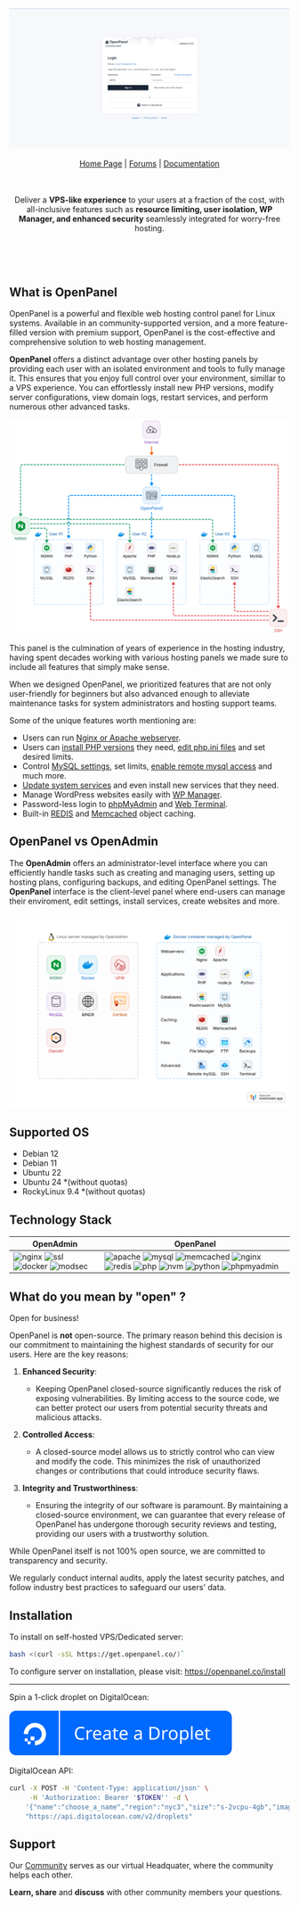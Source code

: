 <div align="center">
<a href="https://openpanel.co/">
    <img alt="website" src="/documentation/static/img/openpanel_admin.gif">
</a>
  
<br/>
<br/>

<div align="center">
    <a href="https://openpanel.co">Home Page</a> |
    <a href="https://community.openpanel.co/">Forums</a> |
    <a href="https://openpanel.co/docs/admin/intro/">Documentation</a>
</div>
</div>

<br/>
<br/>

<div align="center"> 
    
Deliver a <strong>VPS-like experience</strong> to your users at a fraction of the cost, with all-inclusive features such as <strong>resource limiting, user isolation, WP Manager, and enhanced security</strong> seamlessly integrated for worry-free hosting.

<br />
<br />

</div>
<br/>

## What is OpenPanel

OpenPanel is a powerful and flexible web hosting control panel for Linux systems. Available in an community-supported version, and a more feature-filled version with premium support, OpenPanel is the cost-effective and comprehensive solution to web hosting management.

**OpenPanel** offers a distinct advantage over other hosting panels by providing each user with an isolated environment and tools to fully manage it. This ensures that you enjoy full control over your environment, simillar to a VPS experience. You can effortlessly install new PHP versions, modify server configurations, view domain logs, restart services, and perform numerous other advanced tasks.

[![openpanel scheme](/documentation/static/img/admin/openpanel_scheme.png)](https://openpanel.co/docs/panel/intro/)

This panel is the culmination of years of experience in the hosting industry, having spent decades working with various hosting panels we made sure to include all features that simply make sense.

When we designed OpenPanel, we prioritized features that are not only user-friendly for beginners but also advanced enough to alleviate maintenance tasks for system administrators and hosting support teams.

Some of the unique features worth mentioning are:

- Users can run [Nginx or Apache webserver](https://openpanel.co/docs/admin/plans/hosting_plans/#list-hosting-plans).
- Users can [install PHP versions](https://openpanel.co/docs/panel/advanced/server_settings#install-php-version) they need, [edit php.ini files](https://openpanel.co/docs/panel/advanced/server_settings#phpini-editor) and set desired limits.
- Control [MySQL settings](https://openpanel.co/docs/panel/advanced/server_settings#mysql-settings), set limits, [enable remote mysql access](https://openpanel.co/docs/panel/databases/remote) and much more.
- [Update system services](https://openpanel.co/docs/panel/advanced/server_settings#service-status) and even install new services that they need.
- Manage WordPress websites easily with [WP Manager](https://openpanel.co/docs/panel/applications/wordpress).
- Password-less login to [phpMyAdmin](https://openpanel.co/docs/panel/databases/phpmyadmin) and [Web Terminal](https://openpanel.co/docs/panel/advanced/terminal).
- Built-in [REDIS](https://openpanel.co/docs/panel/caching/Redis) and [Memcached](https://openpanel.co/docs/panel/caching/Memcached) object caching.

## OpenPanel vs OpenAdmin


The **OpenAdmin** offers an administrator-level interface where you can efficiently handle tasks such as creating and managing users, setting up hosting plans, configuring backups, and editing OpenPanel settings.
The **OpenPanel** interface is the client-level panel where end-users can manage their enviroment, edit settings, install services, create websites and more.

[![openpanel-vs-openadmin](/documentation/static/img/admin/openpanel_vs_openadmin.svg)](https://openpanel.co/docs/admin/intro/)


## Supported OS

- Debian 12
- Debian 11
- Ubuntu 22
- Ubuntu 24 *(without quotas)
- RockyLinux 9.4 *(without quotas)

## Technology Stack


| OpenAdmin |  OpenPanel |
|------------------|---|
|         ![nginx](https://img.shields.io/badge/Nginx-1.22--1.26-blue?logo=nginx&logoColor=white) ![ssl](https://img.shields.io/badge/Let'sEncrypt-green?logo=letsencrypt&logoColor=white) ![docker](https://img.shields.io/badge/Docker-blue?logo=docker&logoColor=white) ![modsec](https://img.shields.io/badge/ModSecurity-WAF-blue?logo=modsecurity&logoColor=white)        |  ![apache](https://img.shields.io/badge/Apache-2.4-7aba03?logo=apache&logoColor=white) ![mysql](https://img.shields.io/badge/MySQL-5.5--8.2-blue?logo=mysql&logoColor=white) ![memcached](https://img.shields.io/badge/Memcached-1.4--1.6-blue) ![nginx](https://img.shields.io/badge/Nginx-1.22--1.26-blue?logo=nginx&logoColor=white) ![redis](https://img.shields.io/badge/Redis-3.0--7.2-blue?logo=redis&logoColor=white) ![php](https://img.shields.io/badge/PHP-5.4--8.3-blue?logo=php&logoColor=white) ![nvm](https://img.shields.io/badge/NVM-1.1.12-7aba03?logo=node.js&logoColor=white) ![python](https://img.shields.io/badge/Python-3.8--3.12-blue?logo=python&logoColor=white) ![phpmyadmin](https://img.shields.io/badge/PHPMyAdmin-6.5-bluelogo=phpmyadmin&logoColor=white) |

## What do you mean by "open" ?

Open for business!

OpenPanel is **not** open-source. The primary reason behind this decision is our commitment to maintaining the highest standards of security for our users. Here are the key reasons:

1. **Enhanced Security**:
    - Keeping OpenPanel closed-source significantly reduces the risk of exposing vulnerabilities. By limiting access to the source code, we can better protect our users from potential security threats and malicious attacks.

2. **Controlled Access**:
    - A closed-source model allows us to strictly control who can view and modify the code. This minimizes the risk of unauthorized changes or contributions that could introduce security flaws.

3. **Integrity and Trustworthiness**:
    - Ensuring the integrity of our software is paramount. By maintaining a closed-source environment, we can guarantee that every release of OpenPanel has undergone thorough security reviews and testing, providing our users with a trustworthy solution.

While OpenPanel itself is not 100% open source, we are committed to transparency and security.

We regularly conduct internal audits, apply the latest security patches, and follow industry best practices to safeguard our users' data.

## Installation

To install on self-hosted VPS/Dedicated server: 

```bash
bash <(curl -sSL https://get.openpanel.co/)`
```

To configure server on installation, please visit: https://openpanel.co/install 

----

Spin a 1-click droplet on DigitalOcean: 

[![droplet](/documentation/static/img/do-btn-blue.svg)](https://marketplace.digitalocean.com/apps/openpanel?refcode=6498bfc47cd6&action=deploy)


DigitalOcean API:
```bash
curl -X POST -H 'Content-Type: application/json' \
     -H 'Authorization: Bearer '$TOKEN'' -d \
    '{"name":"choose_a_name","region":"nyc3","size":"s-2vcpu-4gb","image":"openpanel"}' \
    "https://api.digitalocean.com/v2/droplets"
```

## Support

Our [Community](https://community.openpanel.co/) serves as our virtual Headquater, where the community helps each other.

**Learn, share** and **discuss** with other community members your questions.
